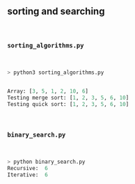 ## sorting and searching

<br>

### `sorting_algorithms.py`

<br>

```python
> python3 sorting_algorithms.py


Array: [3, 5, 1, 2, 10, 6]
Testing merge sort: [1, 2, 3, 5, 6, 10]
Testing quick sort: [1, 2, 3, 5, 6, 10]
```

<br>

### `binary_search.py`

<br>

```python
> python binary_search.py
Recursive:  6
Iterative:  6
```


